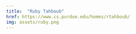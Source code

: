 ```yaml
---
title:  "Ruby Tahboub"
href: https://www.cs.purdue.edu/homes/rtahboub/
img: assets/ruby.png
---
```

